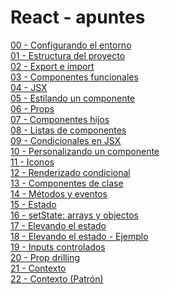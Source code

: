 # React - apuntes

[00 - Configurando el entorno](https://github.com/ada7matm/react-apuntes/blob/master/apuntes/00%20-%20Configurando%20el%20entorno.md) <br />
[01 - Estructura del proyecto](https://github.com/ada7matm/react-apuntes/blob/master/apuntes/01%20-%20Estructura%20del%20proyecto.md) <br />
[02 - Export e import](https://github.com/ada7matm/react-apuntes/blob/master/apuntes/02%20-%20Export%20e%20import.md) <br />
[03 - Componentes funcionales](https://github.com/ada7matm/react-apuntes/blob/master/apuntes/03%20-%20Componentes%20funcionales.md) <br />
[04 - JSX](https://github.com/ada7matm/react-apuntes/blob/master/apuntes/04%20-%20JSX.md) <br />
[05 - Estilando un componente](https://github.com/ada7matm/react-apuntes/blob/master/apuntes/05%20-%20Estilando%20un%20componente.md) <br />
[06 - Props](https://github.com/ada7matm/react-apuntes/blob/master/apuntes/06%20-%20Props.md)<br />
[07 - Componentes hijos](https://github.com/ada7matm/react-apuntes/blob/master/apuntes/07%20-%20Componentes%20hijos.md)<br />
[08 - Listas de componentes](https://github.com/ada7matm/react-apuntes/blob/master/apuntes/08%20-%20Lista%20de%20componentes.md)<br />
[09 - Condicionales en JSX](https://github.com/ada7matm/react-apuntes/blob/master/apuntes/09%20-%20Condicionales%20en%20JSX.md)<br />
[10 - Personalizando un componente](https://github.com/ada7matm/react-apuntes/blob/master/apuntes/10%20-%20Personalizando%20un%20componente.md)<br />
[11 - Iconos](https://github.com/ada7matm/react-apuntes/blob/master/apuntes/11%20-%20Iconos.md)<br />
[12 - Renderizado condicional](https://github.com/ada7matm/react-apuntes/blob/master/apuntes/12%20-%20Renderizado%20condicional.md)<br />
[13 - Componentes de clase](https://github.com/ada7matm/react-apuntes/blob/master/apuntes/13%20-%20Componentes%20de%20clase.md)<br />
[14 - Métodos y eventos](https://github.com/ada7matm/react-apuntes/blob/master/apuntes/13%20-%20Componentes%20de%20clase.md)<br />
[15 - Estado](https://github.com/ada7matm/react-apuntes/blob/master/apuntes/15%20-%20Estado.md)<br />
[16 - setState: arrays y objectos](https://github.com/ada7matm/react-apuntes/blob/master/apuntes/16%20-%20setState:%20arrays%20y%20objectos.md)<br />
[17 - Elevando el estado](https://github.com/ada7matm/react-apuntes/blob/master/apuntes/17%20-%20Elevando%20el%20estado.md)<br />
[18 - Elevando el estado - Ejemplo](https://github.com/ada7matm/react-apuntes/blob/master/apuntes/18%20-%20Elevando%20el%20estado%20-%20Ejemplo.md)<br />
[19 - Inputs controlados](https://github.com/ada7matm/react-apuntes/blob/master/apuntes/19%20-%20Inputs%20controlados.md)<br />
[20 - Prop drilling](https://github.com/ada7matm/react-apuntes/blob/master/apuntes/20%20-%20Prop%20drilling.md)<br />
[21 - Contexto](https://github.com/ada7matm/react-apuntes/blob/master/apuntes/21%20-%20Contexto.md)<br />
[22 - Contexto (Patrón)](https://github.com/ada7matm/react-apuntes/blob/master/apuntes/22%20-%20Contexto%20(Patr%C3%B3n).md)<br />
